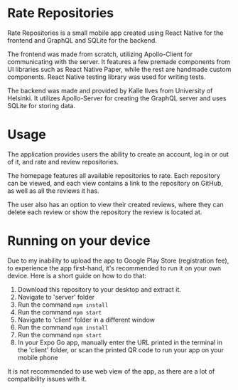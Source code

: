 # Rate Repositories
Rate Repositories is a small mobile app created using React Native for the frontend and GraphQL and SQLite for the backend. 

The frontend was made from scratch, utilizing Apollo-Client for communicating with the server. It features a few premade components from UI libraries such as React Native Paper, while the rest are handmade custom components. React Native testing library was used for writing tests.

The backend was made and provided by Kalle Ilves from University of Helsinki. It utilizes Apollo-Server for creating the GraphQL server and uses SQLite for storing data.

# Usage
The application provides users the ability to create an account, log in or out of it, and rate and review repositories. 

The homepage features all available repositories to rate. Each repository can be viewed, and each view contains a link to the repository on GitHub, as well as all the reviews it has. 

The user also has an option to view their created reviews, where they can delete each review or show the repository the review is located at.

# Running on your device

Due to my inability to upload the app to Google Play Store (registration fee), to experience the app first-hand, it's recommended to run it on your own device. Here is a short guide on how to do that:

1. Download this repository to your desktop and extract it.
2. Navigate to 'server' folder
3. Run the command `npm install`
4. Run the command `npm start`
5. Navigate to 'client' folder in a different window
6. Run the command `npm install`
7. Run the command `npm start`
8. In your Expo Go app, manually enter the URL printed in the terminal in the 'client' folder, or scan the printed QR code to run your app on your mobile phone

It is not recommended to use web view of the app, as there are a lot of compatibility issues with it.

